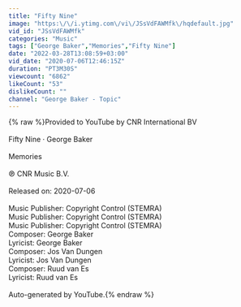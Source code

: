 ```yaml
---
title: "Fifty Nine"
image: "https:\/\/i.ytimg.com\/vi\/JSsVdFAWMfk\/hqdefault.jpg"
vid_id: "JSsVdFAWMfk"
categories: "Music"
tags: ["George Baker","Memories","Fifty Nine"]
date: "2022-03-28T13:08:59+03:00"
vid_date: "2020-07-06T12:46:15Z"
duration: "PT3M30S"
viewcount: "6862"
likeCount: "53"
dislikeCount: ""
channel: "George Baker - Topic"
---
```

{% raw %}Provided to YouTube by CNR International BV<br /><br />Fifty Nine · George Baker<br /><br />Memories<br /><br />℗ CNR Music B.V.<br /><br />Released on: 2020-07-06<br /><br />Music  Publisher: Copyright Control (STEMRA)<br />Music  Publisher: Copyright Control (STEMRA)<br />Music  Publisher: Copyright Control (STEMRA)<br />Composer: George Baker<br />Lyricist: George Baker<br />Composer: Jos Van Dungen<br />Lyricist: Jos Van Dungen<br />Composer: Ruud van Es<br />Lyricist: Ruud van Es<br /><br />Auto-generated by YouTube.{% endraw %}
